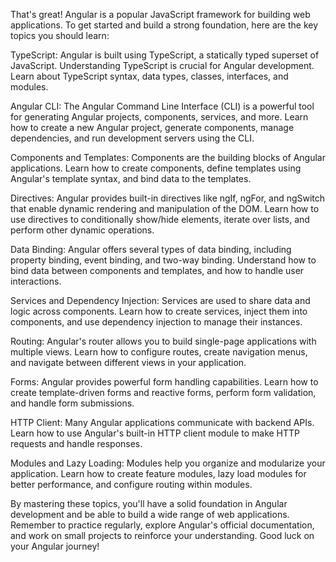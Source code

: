 That's great! Angular is a popular JavaScript framework for building web applications. To get started and build a strong foundation, here are the key topics you should learn:

TypeScript: Angular is built using TypeScript, a statically typed superset of JavaScript. Understanding TypeScript is crucial for Angular development. Learn about TypeScript syntax, data types, classes, interfaces, and modules.

Angular CLI: The Angular Command Line Interface (CLI) is a powerful tool for generating Angular projects, components, services, and more. Learn how to create a new Angular project, generate components, manage dependencies, and run development servers using the CLI.

Components and Templates: Components are the building blocks of Angular applications. Learn how to create components, define templates using Angular's template syntax, and bind data to the templates.

Directives: Angular provides built-in directives like ngIf, ngFor, and ngSwitch that enable dynamic rendering and manipulation of the DOM. Learn how to use directives to conditionally show/hide elements, iterate over lists, and perform other dynamic operations.

Data Binding: Angular offers several types of data binding, including property binding, event binding, and two-way binding. Understand how to bind data between components and templates, and how to handle user interactions.

Services and Dependency Injection: Services are used to share data and logic across components. Learn how to create services, inject them into components, and use dependency injection to manage their instances.

Routing: Angular's router allows you to build single-page applications with multiple views. Learn how to configure routes, create navigation menus, and navigate between different views in your application.

Forms: Angular provides powerful form handling capabilities. Learn how to create template-driven forms and reactive forms, perform form validation, and handle form submissions.

HTTP Client: Many Angular applications communicate with backend APIs. Learn how to use Angular's built-in HTTP client module to make HTTP requests and handle responses.

Modules and Lazy Loading: Modules help you organize and modularize your application. Learn how to create feature modules, lazy load modules for better performance, and configure routing within modules.

By mastering these topics, you'll have a solid foundation in Angular development and be able to build a wide range of web applications. Remember to practice regularly, explore Angular's official documentation, and work on small projects to reinforce your understanding. Good luck on your Angular journey!